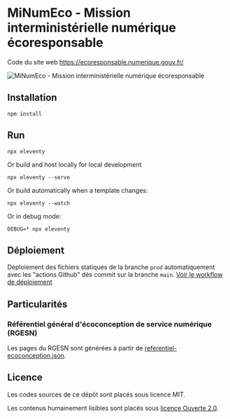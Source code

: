 # MiNumEco - Mission interministérielle numérique écoresponsable

Code du site web https://ecoresponsable.numerique.gouv.fr/

![MiNumEco - Mission interministérielle numérique écoresponsable](https://raw.githubusercontent.com/DISIC/MiNumEco/main/img/logo.png)

## Installation

```
npm install
```

## Run

```
npx eleventy
```

Or build and host locally for local development
```
npx eleventy --serve
```

Or build automatically when a template changes:
```
npx eleventy --watch
```

Or in debug mode:
```
DEBUG=* npx eleventy
```

## Déploiement

Déploiement des fichiers statiques de la branche `prod` automatiquement avec les "actions Github" dès commit sur la branche `main`. [Voir le workflow de déploiement](https://github.com/DISIC/greentech/blob/main/.github/workflows/deploy.yml)

## Particularités

### Référentiel général d'écoconception de service numérique (RGESN)

Les pages du RGESN sont générées à partir de [referentiel-ecoconception.json](/DISIC/MiNumEco/blob/main/_data/referentiel-ecoconception.json).

## Licence

Les codes sources de ce dépôt sont placés sous licence MIT.

Les contenus humainement lisibles sont placés sous [licence Ouverte 2.0](https://www.etalab.gouv.fr/licence-ouverte-open-licence).
